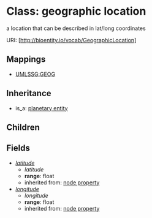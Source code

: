 # Class: geographic location


a location that can be described in lat/long coordinates

URI: [http://bioentity.io/vocab/GeographicLocation]
## Mappings

 * [UMLSSG:GEOG](http://purl.obolibrary.org/obo/UMLSSG_GEOG)
## Inheritance

 *  is_a: [planetary entity](PlanetaryEntity.md)
## Children

## Fields

 * _[latitude](latitude.md)_
    * _latitude_
    * __range__: float
    * inherited from: [node property](node_property.md)
 * _[longitude](longitude.md)_
    * _longitude_
    * __range__: float
    * inherited from: [node property](node_property.md)
